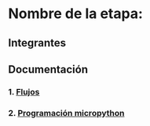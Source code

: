 # Nombre de la etapa:

## Integrantes


## Documentación

### 1. [Flujos](/G08/flujos/flows.json)

### 2. [Programación micropython](/G08/micropython/test.py)


